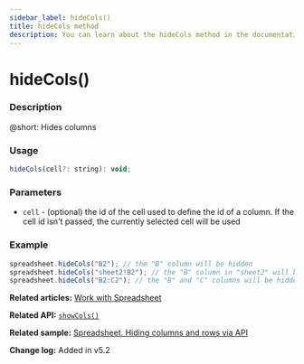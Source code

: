 ```yaml
---
sidebar_label: hideCols()
title: hideCols method
description: You can learn about the hideCols method in the documentation of the DHTMLX JavaScript Spreadsheet library. Browse developer guides and API reference, try out code examples and live demos, and download a free 30-day evaluation version of DHTMLX Spreadsheet.
---
```


# hideCols()

### Description

@short: Hides columns

### Usage

~~~jsx
hideCols(cell?: string): void;
~~~

### Parameters

- `cell` - (optional) the id of the cell used to define the id of a column. If the cell id isn't passed, the currently selected cell will be used 

### Example

~~~jsx 
spreadsheet.hideCols("B2"); // the "B" column will be hidden
spreadsheet.hideCols("sheet2!B2"); // the "B" column in "sheet2" will be hidden
spreadsheet.hideCols("B2:C2"); // the "B" and "C" columns will be hidden
~~~


**Related articles:** [Work with Spreadsheet](working_with_ssheet.md/#hidingshowing-rows-and-columns)

**Related API:** [`showCols()`](api/spreadsheet_showcols_method.md)

**Related sample:** [Spreadsheet. Hiding columns and rows via API](https://snippet.dhtmlx.com/zere1ote)

**Change log:** Added in v5.2